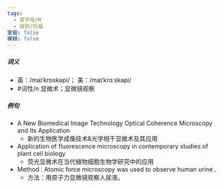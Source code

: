 ```yaml
---
tags:
  - 首字母/M
  - 级别/托福
掌握: false
模糊: false
---
```

##### 词义
- 英：/maɪˈkrɒskəpi/； 美：/maɪˈkrɑːskəpi/
- #词性/n  显微术；显微镜观察
##### 例句
- A New Biomedical Image Technology Optical Coherence Microscopy and Its Application
	- 新的生物医学成像技术&光学相干显微术及其应用
- Application of fluorescence microscopy in contemporary studies of plant cell biology
	- 荧光显微术在当代植物细胞生物学研究中的应用
- Method : Atomic force microscopy was used to observe human urine .
	- 方法：用原子力显微镜观察人尿液。
